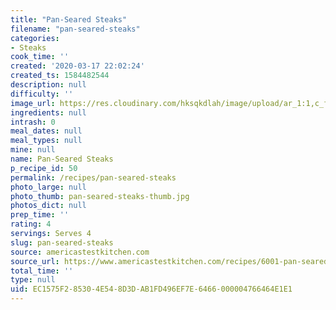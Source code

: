```yaml
---
title: "Pan-Seared Steaks"
filename: "pan-seared-steaks"
categories:
- Steaks
cook_time: ''
created: '2020-03-17 22:02:24'
created_ts: 1584482544
description: null
difficulty: ''
image_url: https://res.cloudinary.com/hksqkdlah/image/upload/ar_1:1,c_fill,dpr_2.0,f_auto,fl_lossy.progressive.strip_profile,g_faces:auto,q_auto:low,w_344/28334_sfs-pan-seared-steaks-22
ingredients: null
intrash: 0
meal_dates: null
meal_types: null
mine: null
name: Pan-Seared Steaks
p_recipe_id: 50
permalink: /recipes/pan-seared-steaks
photo_large: null
photo_thumb: pan-seared-steaks-thumb.jpg
photos_dict: null
prep_time: ''
rating: 4
servings: Serves 4
slug: pan-seared-steaks
source: americastestkitchen.com
source_url: https://www.americastestkitchen.com/recipes/6001-pan-seared-steaks?extcode=MCSAM10L0
total_time: ''
type: null
uid: EC1575F2-8530-4E54-8D3D-AB1FD496EF7E-6466-000004766464E1E1
---
```

<div class="large-8 medium-7 columns" id="writeup">	</div><!-- #writeup -->
</div><!-- #row-one -->
<div class="row" id="row-two">	<div class="medium-4 small-5 columns" id="ingredients">	</div>	<div class="medium-6 small-7 columns" id="directions">	</div>